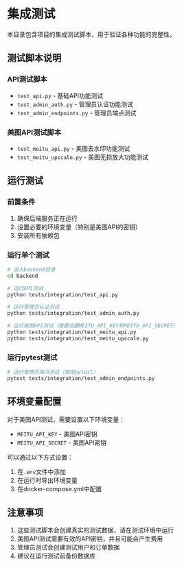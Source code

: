 # 集成测试

本目录包含项目的集成测试脚本，用于验证各种功能的完整性。

## 测试脚本说明

### API测试脚本
- `test_api.py` - 基础API功能测试
- `test_admin_auth.py` - 管理员认证功能测试
- `test_admin_endpoints.py` - 管理员端点测试

### 美图API测试脚本
- `test_meitu_api.py` - 美图去水印功能测试
- `test_meitu_upscale.py` - 美图无损放大功能测试

## 运行测试

### 前置条件
1. 确保后端服务正在运行
2. 设置必要的环境变量（特别是美图API的密钥）
3. 安装所有依赖包

### 运行单个测试
```bash
# 进入backend目录
cd backend

# 运行API测试
python tests/integration/test_api.py

# 运行管理员认证测试
python tests/integration/test_admin_auth.py

# 运行美图API测试（需要设置MEITU_API_KEY和MEITU_API_SECRET）
python tests/integration/test_meitu_api.py
python tests/integration/test_meitu_upscale.py
```

### 运行pytest测试
```bash
# 运行管理员端点测试（使用pytest）
pytest tests/integration/test_admin_endpoints.py
```

## 环境变量配置

对于美图API测试，需要设置以下环境变量：
- `MEITU_API_KEY` - 美图API密钥
- `MEITU_API_SECRET` - 美图API密钥

可以通过以下方式设置：
1. 在`.env`文件中添加
2. 在运行时导出环境变量
3. 在docker-compose.yml中配置

## 注意事项

1. 这些测试脚本会创建真实的测试数据，请在测试环境中运行
2. 美图API测试需要有效的API密钥，并且可能会产生费用
3. 管理员测试会创建测试用户和订单数据
4. 建议在运行测试前备份数据库